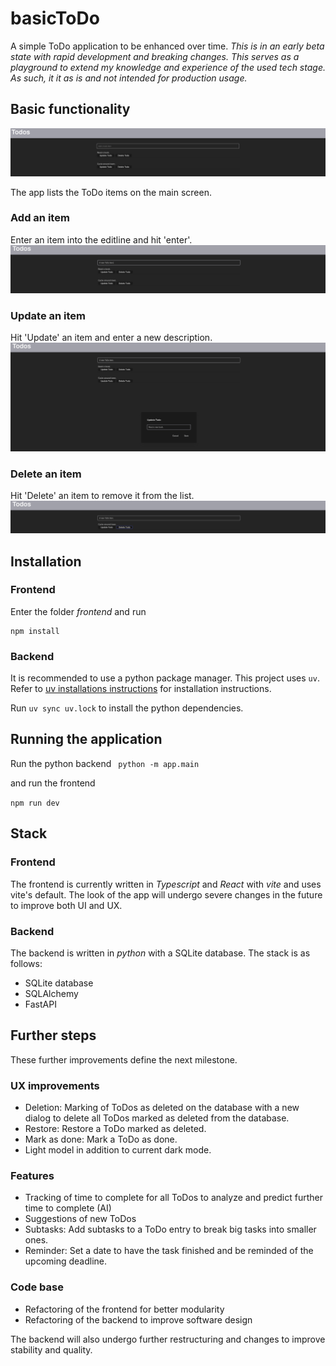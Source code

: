 # basicToDo
A simple ToDo application to be enhanced over time. *This is in an early beta state with rapid development and breaking changes. This serves as a playground to extend my knowledge and experience of the used tech stage. As such, it it _as is_ and not intended for production usage.*

## Basic functionality
![image](images/basicApp.png)

The app lists the ToDo items on the main screen.

### Add an item
Enter an item into the editline and hit 'enter'.
![image](images/basicAppAddToDo.png)

### Update an item
Hit 'Update' an item and enter a new description.
![image](images/basicAppAddUpdateToDo.png)

### Delete an item
Hit 'Delete' an item to remove it from the list.
![image](images/basicAppDeleteToDo.png)


## Installation

### Frontend
Enter the folder _frontend_ and run
```
npm install
```

### Backend
It is recommended to use a python package manager.
This project uses ```uv```. Refer to [uv installations instructions](https://docs.astral.sh/uv/getting-started/installation/) for installation instructions.

Run 
```uv sync uv.lock```
to install the python dependencies.


## Running the application

Run the python backend 
``` python -m app.main```

and run the frontend

```npm run dev```

## Stack
### Frontend
The frontend is currently written in _Typescript_ and _React_ with _vite_ and uses vite's default. The look of the app will undergo severe changes in the future to improve both UI and UX.

### Backend
The backend is written in _python_ with a SQLite database. The stack is as follows:
- SQLite database
- SQLAlchemy
- FastAPI


## Further steps

These further improvements define the next milestone.

### UX improvements
- Deletion: Marking of ToDos as deleted on the database with a new dialog to delete all ToDos marked as deleted from the database.
- Restore: Restore a ToDo marked as deleted.
- Mark as done: Mark a ToDo as done.
- Light model in addition to current dark mode.
    
### Features
- Tracking of time to complete for all ToDos to analyze and predict further time to complete (AI)
- Suggestions of new ToDos
- Subtasks: Add subtasks to a ToDo entry to break big tasks into smaller ones.
- Reminder: Set a date to have the task finished and be reminded of the upcoming deadline.

### Code base
  -  Refactoring of the frontend for better modularity
  -  Refactoring of the backend to improve software design



  The backend will also undergo further restructuring and changes to improve stability and quality.
